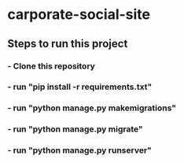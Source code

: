 # carporate-social-site

## Steps to run this project
### - Clone this repository
### - run "pip install -r requirements.txt"
### - run "python manage.py makemigrations"
### - run "python manage.py migrate"
### - run "python manage.py runserver"


